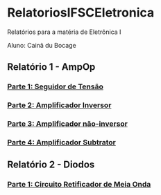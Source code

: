 # RelatoriosIFSCEletronica
Relatórios para a matéria de Eletrônica I

Aluno: Cainã du Bocage

## Relatório 1 - AmpOp
### [Parte 1: Seguidor de Tensão]()
### [Parte 2: Amplificador Inversor]()
### [Parte 3: Amplificador não-inversor]()
### [Parte 4: Amplificador Subtrator]()

## Relatório 2 - Diodos
### [Parte 1: Circuito Retificador de Meia Onda]()
